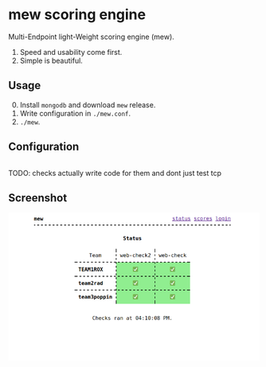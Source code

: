 mew scoring engine
==================

Multi-Endpoint light-Weight scoring engine (mew).

1. Speed and usability come first.
2. Simple is beautiful.

Usage
-----

0. Install `mongodb` and download `mew` release.
1. Write configuration in `./mew.conf`.
2. `./mew`.

Configuration
-------------

```toml
```

TODO:
    checks
        actually write code for them and dont just test tcp


Screenshot
-----------

![Main Status Page](screenshots/status.png)
